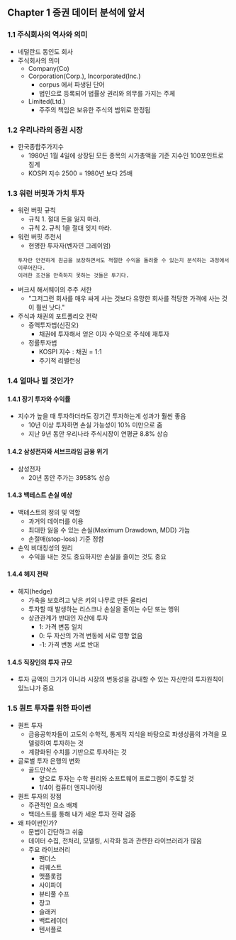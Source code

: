 ## Chapter 1 증권 데이터 분석에 앞서
### 1.1 주식회사의 역사와 의미
- 네덜란드 동인도 회사
- 주식회사의 의미
  - Company(Co)
  - Corporation(Corp.), Incorporated(Inc.)
    - corpus 에서 파생된 단어
    - 법인으로 등록되어 법률상 권리와 의무를 가지는 주체
  - Limited(Ltd.)
    - 주주의 책임은 보유한 주식의 범위로 한정됨
### 1.2 우리나라의 증권 시장
- 한국종합주가지수
  - 1980년 1월 4일에 상장된 모든 종목의 시가총액을 기준 지수인 100포인트로 집계
  - KOSPI 지수 2500 = 1980년 보다 25배
### 1.3 워런 버핏과 가치 투자
- 워런 버핏 규칙
  - 규칙 1. 절대 돈을 잃지 마라.
  - 규칙 2. 규칙 1을 절대 잊지 마라.
- 워런 버핏 추천서
  - 현명한 투자자(벤자민 그레이엄)
  ``` 
  투자란 안전하게 원금을 보장하면서도 적절한 수익을 돌려줄 수 있는지 분석하는 과정에서 이루어진다.
  이러한 조건을 만족하지 못하는 것들은 투기다.
  ```
- 버크셔 해서웨이의 주주 서한
  - "그저그런 회사를 매우 싸게 사는 것보다 유망한 회사를 적당한 가격에 사는 것이 훨씬 낫다."
- 주식과 채권의 포트폴리오 전략
  - 증액투자법(신진오)
    - 채권에 투자해서 얻은 이자 수익으로 주식에 재투자
  - 정률투자법
    - KOSPI 지수 : 채권 = 1:1
    - 주기적 리밸런싱
### 1.4 얼마나 벌 것인가?
#### 1.4.1 장기 투자와 수익률
- 지수가 높을 때 투자하더라도 장기간 투자하는게 성과가 훨씬 좋음
  - 10년 이상 투자하면 손실 가능성이 10% 미만으로 줌
  - 지난 9년 동안 우리나라 주식시장이 연평균 8.8% 상승
#### 1.4.2 삼성전자와 서브프라임 금융 위기
- 삼성전자
  - 20년 동안 주가는 3958% 상승
#### 1.4.3 백테스트 손실 예상
- 백테스트의 정의 및 역할
  - 과거의 데이터를 이용
  - 최대한 잃을 수 있는 손실(Maximum Drawdown, MDD) 가늠
  - 손절매(stop-loss) 기준 정함
- 손익 비대칭성의 원리
  - 수익을 내는 것도 중요하지만 손실을 줄이는 것도 중요
#### 1.4.4 헤지 전략
- 헤지(hedge)
  - 가축을 보호려고 낮은 키의 나무로 만든 울타리
  - 투자할 때 발생하는 리스크나 손실을 줄이는 수단 또는 행위
  - 상관관계가 반대인 자산에 투자
    - 1: 가격 변동 일치
    - 0: 두 자산의 가격 변동에 서로 영향 없음
    - -1: 가격 변동 서로 반대
#### 1.4.5 직장인의 투자 규모
- 투자 금액의 크기가 아니라 시장의 변동성을 감내할 수 있는 자신만의 투자원칙이 있느냐가 중요
### 1.5 퀀트 투자를 위한 파이썬
- 퀀트 투자
  - 금융공학자들이 고도의 수학적, 통계적 지식을 바탕으로 파생상품의 가격을 모델링하여 투자하는 것
  - 계량화된 수치를 기반으로 투자하는 것
- 글로벌 투자 은행의 변화
  - 골드만삭스
    - 앞으로 투자는 수학 원리와 소프트웨어 프로그램이 주도할 것
    - 1/4이 컴퓨터 엔지니어링
- 퀀트 투자의 장점
  - 주관적인 요소 배제
  - 백테스트를 통해 내가 세운 투자 전략 검증
- 왜 파이썬인가?
  - 문법이 간단하고 쉬움
  - 데이터 수집, 전처리, 모델링, 시각화 등과 관련한 라이브러리가 많음
  - 주요 라이브러리
    - 팬더스
    - 리퀘스트
    - 맷플롯립
    - 사이파이
    - 뷰티풀 수프
    - 장고
    - 슬래커
    - 백트레이더
    - 텐서플로
